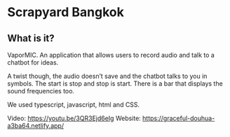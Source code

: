 # Scrapyard Bangkok

## What is it?
VaporMIC. An application that allows users to record audio and talk to a chatbot for ideas.

A twist though, the audio doesn’t save and the chatbot talks to you in symbols. The start is stop and stop is start. There is a bar that displays the sound frequencies too.

We used typescript, javascript, html and CSS.

Video: https://youtu.be/3QR3Ejd6eIg
Website: https://graceful-douhua-a3ba64.netlify.app/

